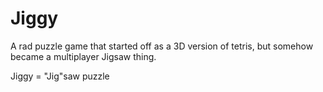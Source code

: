 # Jiggy

A rad puzzle game that started off as a 3D version of tetris, but somehow became a multiplayer Jigsaw thing.

Jiggy = "Jig"saw puzzle

